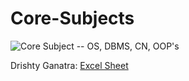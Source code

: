 # Core-Subjects

![Core Subject -- OS, DBMS, CN, OOP's](https://d3pdqc0wehtytt.cloudfront.net/courses/264afd4a-93b6-46df-8fa6-08c3d3529779.png)

Drishty Ganatra: [Excel Sheet](https://docs.google.com/spreadsheets/d/1aem0lrdMl_tSmApK24P7SihH3l_5fM0QjXHc54QyOa0/edit?usp=sharing)

